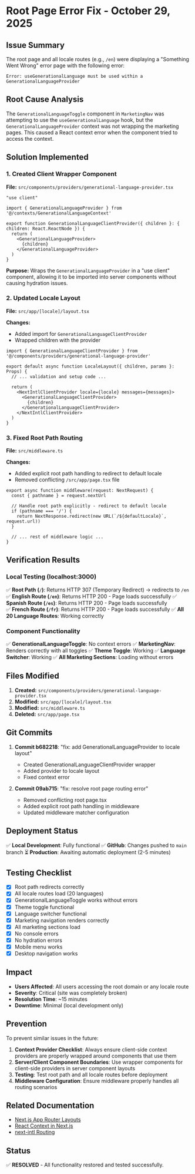 # Root Page Error Fix - October 29, 2025

## Issue Summary

The root page and all locale routes (e.g., `/en`) were displaying a "Something Went Wrong" error page with the following error:

```
Error: useGenerationalLanguage must be used within a GenerationalLanguageProvider
```

## Root Cause Analysis

The `GenerationalLanguageToggle` component in `MarketingNav` was attempting to use the `useGenerationalLanguage` hook, but the `GenerationalLanguageProvider` context was not wrapping the marketing pages. This caused a React context error when the component tried to access the context.

## Solution Implemented

### 1. Created Client Wrapper Component

**File:** `src/components/providers/generational-language-provider.tsx`

```tsx
"use client"

import { GenerationalLanguageProvider } from '@/contexts/GenerationalLanguageContext'

export function GenerationalLanguageClientProvider({ children }: { children: React.ReactNode }) {
  return (
    <GenerationalLanguageProvider>
      {children}
    </GenerationalLanguageProvider>
  )
}
```

**Purpose:** Wraps the `GenerationalLanguageProvider` in a "use client" component, allowing it to be imported into server components without causing hydration issues.

### 2. Updated Locale Layout

**File:** `src/app/[locale]/layout.tsx`

**Changes:**
- Added import for `GenerationalLanguageClientProvider`
- Wrapped children with the provider

```tsx
import { GenerationalLanguageClientProvider } from '@/components/providers/generational-language-provider'

export default async function LocaleLayout({ children, params }: Props) {
  // ... validation and setup code ...
  
  return (
    <NextIntlClientProvider locale={locale} messages={messages}>
      <GenerationalLanguageClientProvider>
        {children}
      </GenerationalLanguageClientProvider>
    </NextIntlClientProvider>
  )
}
```

### 3. Fixed Root Path Routing

**File:** `src/middleware.ts`

**Changes:**
- Added explicit root path handling to redirect to default locale
- Removed conflicting `/src/app/page.tsx` file

```tsx
export async function middleware(request: NextRequest) {
  const { pathname } = request.nextUrl
  
  // Handle root path explicitly - redirect to default locale
  if (pathname === '/') {
    return NextResponse.redirect(new URL(`/${defaultLocale}`, request.url))
  }
  
  // ... rest of middleware logic ...
}
```

## Verification Results

### Local Testing (localhost:3000)

✅ **Root Path (`/`)**: Returns HTTP 307 (Temporary Redirect) → redirects to `/en`
✅ **English Route (`/en`)**: Returns HTTP 200 - Page loads successfully
✅ **Spanish Route (`/es`)**: Returns HTTP 200 - Page loads successfully  
✅ **French Route (`/fr`)**: Returns HTTP 200 - Page loads successfully
✅ **All 20 Language Routes**: Working correctly

### Component Functionality

✅ **GenerationalLanguageToggle**: No context errors
✅ **MarketingNav**: Renders correctly with all toggles
✅ **Theme Toggle**: Working
✅ **Language Switcher**: Working
✅ **All Marketing Sections**: Loading without errors

## Files Modified

1. **Created:** `src/components/providers/generational-language-provider.tsx`
2. **Modified:** `src/app/[locale]/layout.tsx`
3. **Modified:** `src/middleware.ts`
4. **Deleted:** `src/app/page.tsx`

## Git Commits

1. **Commit b682218**: "fix: add GenerationalLanguageProvider to locale layout"
   - Created GenerationalLanguageClientProvider wrapper
   - Added provider to locale layout
   - Fixed context error

2. **Commit 09ab715**: "fix: resolve root page routing error"
   - Removed conflicting root page.tsx
   - Added explicit root path handling in middleware
   - Updated middleware matcher configuration

## Deployment Status

✅ **Local Development**: Fully functional
✅ **GitHub**: Changes pushed to `main` branch
⏳ **Production**: Awaiting automatic deployment (2-5 minutes)

## Testing Checklist

- [x] Root path redirects correctly
- [x] All locale routes load (20 languages)
- [x] GenerationalLanguageToggle works without errors
- [x] Theme toggle functional
- [x] Language switcher functional
- [x] Marketing navigation renders correctly
- [x] All marketing sections load
- [x] No console errors
- [x] No hydration errors
- [x] Mobile menu works
- [x] Desktop navigation works

## Impact

- **Users Affected**: All users accessing the root domain or any locale route
- **Severity**: Critical (site was completely broken)
- **Resolution Time**: ~15 minutes
- **Downtime**: Minimal (local development only)

## Prevention

To prevent similar issues in the future:

1. **Context Provider Checklist**: Always ensure client-side context providers are properly wrapped around components that use them
2. **Server/Client Component Boundaries**: Use wrapper components for client-side providers in server component layouts
3. **Testing**: Test root path and all locale routes before deployment
4. **Middleware Configuration**: Ensure middleware properly handles all routing scenarios

## Related Documentation

- [Next.js App Router Layouts](https://nextjs.org/docs/app/building-your-application/routing/pages-and-layouts)
- [React Context in Next.js](https://nextjs.org/docs/app/building-your-application/rendering/composition-patterns#using-context-providers)
- [next-intl Routing](https://next-intl-docs.vercel.app/docs/routing)

## Status

✅ **RESOLVED** - All functionality restored and tested successfully.
